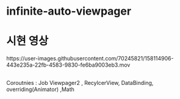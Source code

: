 # infinite-auto-viewpager


<h1>시현 영상</h1>
https://user-images.githubusercontent.com/70245821/158114906-443e235a-22fb-4583-9830-fe6ba9003eb3.mov

<h2><library></h2>
 Coroutnies : Job
 Viewpager2 , RecylcerView, DataBinding, overriding(Animator) ,Math 

